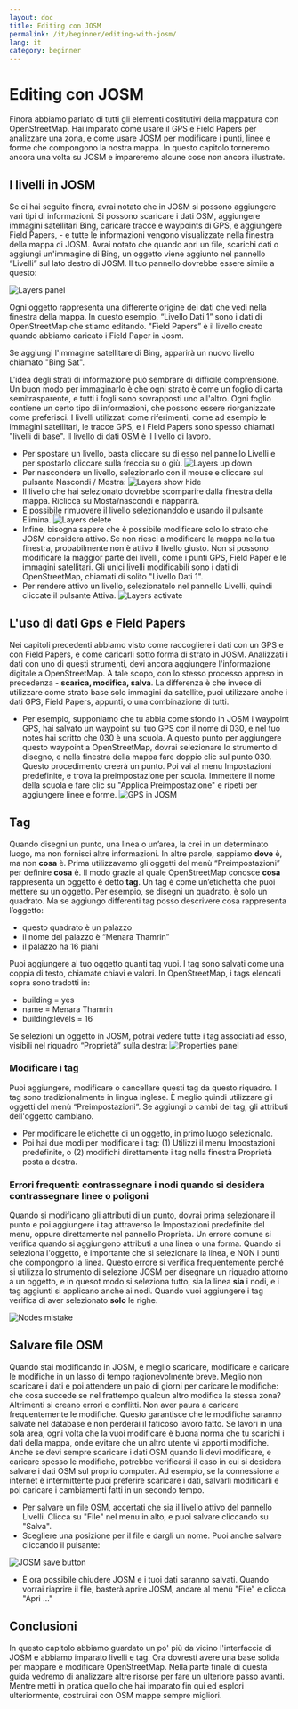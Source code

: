 ```yaml
---
layout: doc
title: Editing con JOSM
permalink: /it/beginner/editing-with-josm/
lang: it
category: beginner
---
```


Editing con JOSM
================
Finora abbiamo parlato di tutti gli elementi costitutivi della mappatura con OpenStreetMap. 
Hai imparato come usare il GPS e Field Papers per analizzare una zona, e come  usare JOSM per modificare i punti, linee e forme che compongono la nostra mappa.
In questo capitolo torneremo ancora una volta su JOSM e impareremo alcune cose non ancora illustrate.


I livelli in JOSM
-----------------
Se ci hai seguito finora, avrai notato che in JOSM si possono aggiungere vari tipi di informazioni. Si possono scaricare i dati OSM, aggiungere immagini satellitari Bing, caricare tracce e waypoints di GPS, e aggiungere Field Papers, - e tutte le informazioni vengono visualizzate nella finestra della mappa di JOSM.
Avrai notato che quando apri un file, scarichi dati o aggiungi un'immagine
di Bing, un oggetto viene aggiunto nel pannello “Livelli” sul lato destro di JOSM. Il tuo pannello dovrebbe essere simile a questo:

![Layers panel][]

Ogni oggetto rappresenta una differente origine dei dati che vedi nella finestra della mappa. In questo esempio, “Livello Dati 1” sono i dati di OpenStreetMap che stiamo editando. "Field Papers” è il livello creato quando abbiamo caricato i Field Paper in Josm.

Se aggiungi l'immagine satellitare di Bing, apparirà un nuovo livello chiamato "Bing Sat".

L'idea degli strati di informazione può sembrare di difficile comprensione. Un buon modo per immaginarlo è che ogni strato è come un foglio di carta semitrasparente, e tutti i fogli sono sovrapposti uno all'altro. Ogni foglio contiene un certo tipo di informazioni, che possono essere riorganizzate come preferisci.
I livelli utilizzati come riferimenti, come ad esempio le immagini satellitari, le tracce GPS, e i Field Papers sono spesso chiamati "livelli di base". Il livello di dati OSM è il livello di lavoro. 

- Per spostare un livello, basta cliccare su di esso nel pannello Livelli e per spostarlo cliccare sulla freccia su o giù.
![Layers up down][]
- Per nascondere un livello, selezionarlo con il mouse e  cliccare sul pulsante Nascondi / Mostra:
![Layers show hide][]
- Il livello che hai selezionato dovrebbe scomparire dalla finestra della mappa. Riclicca su Mosta/nascondi e riapparirà. 
- È possibile rimuovere il livello selezionandolo e usando il pulsante Elimina.
![Layers delete][]
- Infine, bisogna sapere che è possibile modificare solo lo strato che JOSM considera attivo. Se non riesci a modificare la mappa nella tua finestra, probabilmente non è attivo il livello giusto. Non si possono modificare la maggior parte dei livelli, come i punti GPS, Field Paper e le immagini satellitari. Gli unici livelli modificabili sono i dati di OpenStreetMap, chiamati di solito "Livello Dati 1".  
- Per rendere attivo un livello, selezionatelo nel pannello Livelli, quindi cliccate il pulsante Attiva. 
![Layers activate][]


L'uso di dati Gps e Field Papers 
-------------------------------
Nei capitoli precedenti abbiamo visto come raccogliere i dati con un GPS e con Field Papers, e come caricarli sotto forma di strato in JOSM. 
Analizzati i dati con uno di questi strumenti, devi ancora aggiungere l'informazione digitale a OpenStreetMap. 
A tale scopo, con lo stesso processo appreso in precedenza - **scarica, modifica, salva**. La differenza è che invece di utilizzare come strato base solo immagini da satellite, puoi utilizzare anche i dati GPS, Field Papers, appunti, o una combinazione di tutti.

- Per esempio, supponiamo che tu abbia come sfondo in JOSM i  waypoint GPS, hai salvato un waypoint sul tuo GPS con il nome di 030, e nel tuo notes hai scritto che 030 è una scuola. A questo punto per aggiungere questo waypoint a OpenStreetMap, dovrai selezionare lo strumento di disegno, e nella finestra della mappa fare doppio clic sul punto 030. Questo procedimento creerà un punto. Poi vai al menu Impostazioni predefinite, e trova la preimpostazione per scuola. Immettere il nome della scuola e fare clic su "Applica Preimpostazione" e ripeti per aggiungere linee e forme.
![GPS in JOSM][]


Tag
---
Quando disegni un punto, una linea o un’area, la crei in un determinato luogo, ma non fornisci altre informazioni. In altre parole, sappiamo **dove** è, ma non **cosa** è. Prima utilizzavamo gli oggetti del menù “Preimpostazioni” per definire **cosa** è.
Il modo grazie al quale OpenStreetMap conosce **cosa** rappresenta un oggetto è detto **tag**. 
Un tag è come un’etichetta che puoi mettere su un oggetto. Per esempio, se disegni un quadrato, è solo un quadrato.
Ma se aggiungo differenti tag posso descrivere cosa rappresenta l’oggetto:

 -  questo quadrato è un palazzo
 -  il nome del palazzo è “Menara Thamrin”
 -  il palazzo ha 16 piani

Puoi aggiungere al tuo oggetto quanti tag vuoi. I tag sono salvati come una coppia di testo, chiamate chiavi e valori. In OpenStreetMap, i tags elencati sopra sono tradotti in:

-  building = yes
-  name = Menara Thamrin
-  building:levels = 16

Se selezioni un oggetto in JOSM, potrai vedere tutte i tag associati ad esso, visibili nel riquadro “Proprietà” sulla destra:
![Properties panel][]

### Modificare i tag
Puoi aggiungere, modificare o cancellare questi tag da questo riquadro. I tag sono tradizionalmente in lingua inglese. È meglio quindi utilizzare gli oggetti del menù “Preimpostazioni”.
Se aggiungi o cambi dei tag, gli attributi dell'oggetto cambiano.

- Per modificare le etichette di un oggetto, in primo luogo selezionalo. 
- Poi hai due modi per modificare i tag: 
  (1) Utilizzi il menu Impostazioni predefinite, o
  (2) modifichi direttamente i tag  nella finestra Proprietà posta a destra.

### Errori frequenti: contrassegnare i nodi quando si desidera contrassegnare linee o poligoni 

Quando si modificano gli attributi di un punto, dovrai prima selezionare il punto e poi aggiungere i tag attraverso le Impostazioni predefinite del menu, oppure direttamente nel pannello Proprietà. Un errore comune si verifica quando si aggiungono attributi a una linea o una forma. Quando si seleziona l'oggetto, è importante che si selezionare la linea, e NON i punti che compongono la linea.
Questo errore si verifica frequentemente perché si utilizza lo strumento di selezione JOSM per disegnare un riquadro  attorno a un oggetto, e in quesot modo si seleziona tutto, sia la linea **sia** i nodi, e i tag aggiunti si applicano anche ai nodi. Quando vuoi aggiungere i tag verifica di aver selezionato **solo** le righe.

![Nodes mistake][]


Salvare file OSM
----------------
Quando stai modificando in JOSM, è meglio scaricare, modificare e caricare le modifiche in un lasso di tempo ragionevolmente breve. Meglio non scaricare i dati e poi attendere un paio di giorni per caricare le modifiche: che cosa succede se nel frattempo qualcun altro modifica la stessa zona? Altrimenti si creano errori e conflitti. 
Non aver paura a caricare frequentemente le modifiche. Questo garantisce che le modifiche saranno salvate nel database e non perderai il faticoso lavoro fatto. 
Se lavori in una sola area, ogni volta che la vuoi modificare è buona norma che tu scarichi i dati della mappa, onde evitare che un altro utente vi apporti modifiche.
Anche se devi sempre scaricare i dati OSM quando li devi modificare, e caricare spesso le modifiche, potrebbe verificarsi il caso in cui si desidera salvare i dati OSM sul proprio computer. Ad esempio, se la connessione a internet è intermittente puoi preferire scaricare i dati, salvarli modificarli e poi caricare i cambiamenti fatti in un secondo tempo. 

- Per salvare un file OSM, accertati che sia il livello attivo del pannello Livelli. Clicca su "File" nel menu in alto, e puoi salvare cliccando su "Salva". 
- Scegliere una posizione per il file e dargli un nome. Puoi anche salvare cliccando il pulsante:
     
![JOSM save button][]

- È ora possibile chiudere JOSM e i tuoi dati saranno salvati. Quando vorrai riaprire il file, basterà aprire JOSM, andare al menù "File" e clicca "Apri ..."


Conclusioni
-----------
In questo capitolo abbiamo guardato un po' più da vicino l'interfaccia di JOSM e abbiamo imparato livelli e tag. Ora dovresti avere una base solida per mappare e modificare OpenStreetMap.
Nella parte finale di questa guida vedremo di analizzare altre risorse per fare un ulteriore passo avanti. Mentre metti in pratica quello che hai imparato fin qui ed esplori ulteriormente, costruirai con OSM mappe sempre migliori.

[Layers panel]: /images/it/beginner/07_editing-with-josm/it_beg_07_editing-with-josm_image00_layers-panel.png
[Layers up down]: /images/it/beginner/07_editing-with-josm/it_beg_07_editing-with-josm_image01_layers-panel-up-down.png
[Layers show hide]: /images/it/beginner/07_editing-with-josm/it_beg_07_editing-with-josm_image02_layers-panel-show-hide.png
[Layers delete]: /images/it/beginner/07_editing-with-josm/it_beg_07_editing-with-josm_image03_layers-panel-delete.png
[Layers activate]: /images/it/beginner/07_editing-with-josm/it_beg_07_editing-with-josm_image04_layers-panel-activate.png
[GPS in JOSM]: /images/it/beginner/07_editing-with-josm/it_beg_07_editing-with-josm_image05_gps-layer.png
[Properties panel]: /images/it/beginner/07_editing-with-josm/it_beg_07_editing-with-josm_image06_properties-panel.png
[Nodes mistake]: /images/it/beginner/07_editing-with-josm/it_beg_07_editing-with-josm_image07_nodes-selected-mistake.png
[JOSM save button]: /images/it/beginner/07_editing-with-josm/it_beg_07_editing-with-josm_image08_save-button.png
